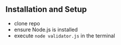 ## Installation and Setup
* clone repo
* ensure Node.js is installed
* execute `node validator.js` in the terminal
